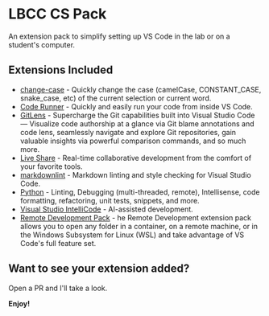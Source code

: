 # LBCC CS Pack

An extension pack to simplify setting up VS Code in the lab or on a student's computer.

## Extensions Included

- [change-case](https://marketplace.visualstudio.com/items?itemName=wmaurer.change-case) - Quickly change the case (camelCase, CONSTANT_CASE, snake_case, etc) of the current selection or current word.
- [Code Runner](https://marketplace.visualstudio.com/items?itemName=formulahendry.code-runner) - Quickly and easily run your code from inside VS Code.
- [GitLens](https://marketplace.visualstudio.com/items?itemName=eamodio.gitlens) - Supercharge the Git capabilities built into Visual Studio Code — Visualize code authorship at a glance via Git blame annotations and code lens, seamlessly navigate and explore Git repositories, gain valuable insights via powerful comparison commands, and so much more.
- [Live Share](https://marketplace.visualstudio.com/items?itemName=MS-vsliveshare.vsliveshare) - Real-time collaborative development from the comfort of your favorite tools.
- [markdownlint](https://marketplace.visualstudio.com/items?itemName=DavidAnson.vscode-markdownlint) - Markdown linting and style checking for Visual Studio Code.
- [Python](https://marketplace.visualstudio.com/items?itemName=ms-python.python) - Linting, Debugging (multi-threaded, remote), Intellisense, code formatting, refactoring, unit tests, snippets, and more.
- [Visual Studio IntelliCode](https://marketplace.visualstudio.com/items?itemName=VisualStudioExptTeam.vscodeintellicode) - AI-assisted development.
- [Remote Development Pack](https://marketplace.visualstudio.com/items?itemName=ms-vscode-remote.vscode-remote-extensionpack) - he Remote Development extension pack allows you to open any folder in a container, on a remote machine, or in the Windows Subsystem for Linux (WSL) and take advantage of VS Code's full feature set.

## Want to see your extension added?

Open a PR and I'll take a look.

**Enjoy!**
